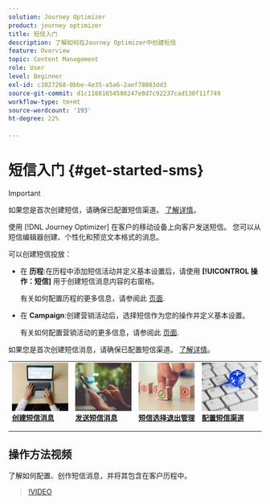 ```yaml
---
solution: Journey Optimizer
product: journey optimizer
title: 短信入门
description: 了解如何在Journey Optimizer中创建短信
feature: Overview
topic: Content Management
role: User
level: Beginner
exl-id: c1027268-0bbe-4e35-a5a6-2aef78083dd3
source-git-commit: d1c11881654580247e8d7c92237cad130f11f749
workflow-type: tm+mt
source-wordcount: '193'
ht-degree: 22%

---
```


# 短信入门 {#get-started-sms}

>[!IMPORTANT]
>
>如果您是首次创建短信，请确保已配置短信渠道。 [了解详情](sms-configuration.md)。

使用 [!DNL Journey Optimizer] 在客户的移动设备上向客户发送短信。 您可以从短信编辑器创建、个性化和预览文本格式的消息。

可以创建短信投放：

* 在 **历程**:在历程中添加短信活动并定义基本设置后，请使用 **[!UICONTROL 操作：短信]** 用于创建短信消息内容的右窗格。

   有关如何配置历程的更多信息，请参阅此 [页面](../building-journeys/journey-gs.md).

* 在 **Campaign**:创建营销活动后，选择短信作为您的操作并定义基本设置。

   有关如何配置营销活动的更多信息，请参阅此 [页面](../campaigns/create-campaign.md#configure).

如果您是首次创建短信消息，请确保已配置短信渠道。 [了解详情](sms-configuration.md)。

<table style="table-layout:fixed"><tr style="border: 0;">
<td>
<a href="create-sms.md">
<img alt="潜在客户" src="../assets/do-not-localize/sms-create.jpeg">
</a>
<div><a href="create-sms.md"><strong>创建短信消息</strong>
</div>
<p>
</td>
<td>
<a href="send-sms.md">
<img alt="不频繁" src="../assets/do-not-localize/sms-sending.jpg">
</a>
<div>
<a href="send-sms.md"><strong>发送短信消息</strong></a>
</div>
<p></td>
<td>
<a href="sms-opt-out.md">
<img alt="验证" src="../assets/do-not-localize/sms-opt-out.jpg">
</a>
<div>
<a href="sms-opt-out.md"><strong>短信选择退出管理</strong></a>
</div>
<p>
</td>
<td>
<a href="sms-configuration.md">
<img alt="验证" src="../assets/do-not-localize/sms-config.jpg">
</a>
<div>
<a href="sms-configuration.md"><strong>配置短信渠道</strong></a>
</div>
<p>
</td>
</tr></table>

## 操作方法视频

了解如何配置、创作短信消息，并将其包含在客户历程中。

>[!VIDEO](https://video.tv.adobe.com/v/344460?quality=12)
